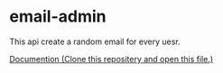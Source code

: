 # email-admin
This api create a random email for every uesr. 

<a href="https://github.com/Ats1999/email-admin/blob/master/Email/EmailApp.html">Documention (Clone this repositery and open this file.)</a>  
